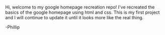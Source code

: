 Hi, welcome to my google homepage recreation repo!
I've recreated the basics of the google homepage using html and css.
This is my first project and I will continue to update it until it looks more like the real thing.

-Phillip